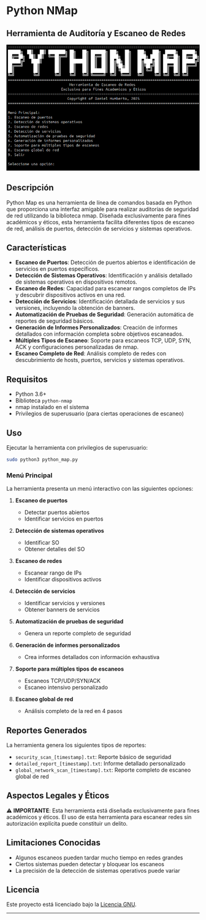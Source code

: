 # Python NMap

## Herramienta de Auditoría y Escaneo de Redes

![Imagen 1](Imagenes/1.png)

## Descripción

Python Map es una herramienta de línea de comandos basada en Python que proporciona una interfaz amigable para realizar auditorías de seguridad de red utilizando la biblioteca nmap. Diseñada exclusivamente para fines académicos y éticos, esta herramienta facilita diferentes tipos de escaneo de red, análisis de puertos, detección de servicios y sistemas operativos.

## Características

- **Escaneo de Puertos**: Detección de puertos abiertos e identificación de servicios en puertos específicos.
- **Detección de Sistemas Operativos**: Identificación y análisis detallado de sistemas operativos en dispositivos remotos.
- **Escaneo de Redes**: Capacidad para escanear rangos completos de IPs y descubrir dispositivos activos en una red.
- **Detección de Servicios**: Identificación detallada de servicios y sus versiones, incluyendo la obtención de banners.
- **Automatización de Pruebas de Seguridad**: Generación automática de reportes de seguridad básicos.
- **Generación de Informes Personalizados**: Creación de informes detallados con información completa sobre objetivos escaneados.
- **Múltiples Tipos de Escaneo**: Soporte para escaneos TCP, UDP, SYN, ACK y configuraciones personalizadas de nmap.
- **Escaneo Completo de Red**: Análisis completo de redes con descubrimiento de hosts, puertos, servicios y sistemas operativos.

## Requisitos

- Python 3.6+
- Biblioteca `python-nmap`
- nmap instalado en el sistema
- Privilegios de superusuario (para ciertas operaciones de escaneo)

## Uso

Ejecutar la herramienta con privilegios de superusuario:

```bash
sudo python3 python_map.py
```

### Menú Principal

La herramienta presenta un menú interactivo con las siguientes opciones:

1. **Escaneo de puertos**
   - Detectar puertos abiertos
   - Identificar servicios en puertos

2. **Detección de sistemas operativos**
   - Identificar SO
   - Obtener detalles del SO

3. **Escaneo de redes**
   - Escanear rango de IPs
   - Identificar dispositivos activos

4. **Detección de servicios**
   - Identificar servicios y versiones
   - Obtener banners de servicios

5. **Automatización de pruebas de seguridad**
   - Genera un reporte completo de seguridad

6. **Generación de informes personalizados**
   - Crea informes detallados con información exhaustiva

7. **Soporte para múltiples tipos de escaneos**
   - Escaneos TCP/UDP/SYN/ACK
   - Escaneo intensivo personalizado

8. **Escaneo global de red**
   - Análisis completo de la red en 4 pasos

## Reportes Generados

La herramienta genera los siguientes tipos de reportes:

- `security_scan_[timestamp].txt`: Reporte básico de seguridad
- `detailed_report_[timestamp].txt`: Informe detallado personalizado
- `global_network_scan_[timestamp].txt`: Reporte completo de escaneo global de red

## Aspectos Legales y Éticos

⚠️ **IMPORTANTE**: Esta herramienta está diseñada exclusivamente para fines académicos y éticos. El uso de esta herramienta para escanear redes sin autorización explícita puede constituir un delito. 

## Limitaciones Conocidas

- Algunos escaneos pueden tardar mucho tiempo en redes grandes
- Ciertos sistemas pueden detectar y bloquear los escaneos
- La precisión de la detección de sistemas operativos puede variar

## Licencia

Este proyecto está licenciado bajo la [Licencia GNU](LICENSE).

---
